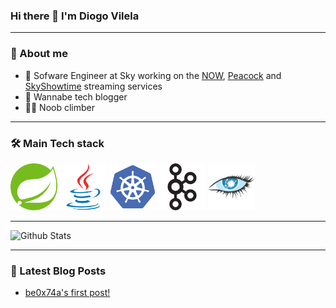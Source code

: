 ### Hi there 👋 I'm Diogo Vilela

---
### 🧑 About me

* 🔭 Sofware Engineer at Sky working on the [NOW](https://www.nowtv.com/), [Peacock](https://www.peacocktv.com/) and [SkyShowtime](https://www.skyshowtime.com/) streaming services
* 📝 Wannabe tech blogger
* 🧗‍♂️ Noob climber

---

### 🛠 Main Tech stack

<p float="left">
  <img src="img/spring.svg" alt="Spring" width="75"/>
  <img src="img/java.svg" alt="Java" width="75"/>
  <img src="img/kubernetes.svg" alt="K8s" width="75"/>
  <img src="img/apache_kafka.svg" alt="Kafka" width="75"/>
  <img src="img/apache_cassandra.svg" alt="Cassandra" width="75"/>
</p>

---

![Github Stats](https://github-readme-stats.vercel.app/api?username=be0x74a&count_private=true&show_icons=true&theme=discord_old_blurple)

---

### 📕 Latest Blog Posts
<!-- BLOG-POST-LIST:START -->
- [be0x74a&#39;s first post!](https://be0x74a.io/first-post-of-be0x74a/)
<!-- BLOG-POST-LIST:END -->
